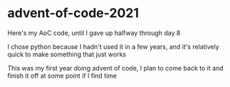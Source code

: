 # advent-of-code-2021

Here's my AoC code, until I gave up halfway through day 8

I chose python because I hadn't used it in a few years, and it's relatively quick to make something that just works

This was my first year doing advent of code, I plan to come back to it and finish it off at some point if I find time
